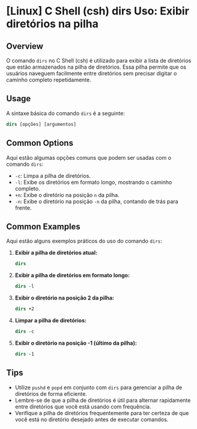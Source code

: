 # [Linux] C Shell (csh) dirs Uso: Exibir diretórios na pilha

## Overview
O comando `dirs` no C Shell (csh) é utilizado para exibir a lista de diretórios que estão armazenados na pilha de diretórios. Essa pilha permite que os usuários naveguem facilmente entre diretórios sem precisar digitar o caminho completo repetidamente.

## Usage
A sintaxe básica do comando `dirs` é a seguinte:

```csh
dirs [opções] [argumentos]
```

## Common Options
Aqui estão algumas opções comuns que podem ser usadas com o comando `dirs`:

- `-c`: Limpa a pilha de diretórios.
- `-l`: Exibe os diretórios em formato longo, mostrando o caminho completo.
- `+n`: Exibe o diretório na posição `n` da pilha.
- `-n`: Exibe o diretório na posição `-n` da pilha, contando de trás para frente.

## Common Examples
Aqui estão alguns exemplos práticos do uso do comando `dirs`:

1. **Exibir a pilha de diretórios atual:**
   ```csh
   dirs
   ```

2. **Exibir a pilha de diretórios em formato longo:**
   ```csh
   dirs -l
   ```

3. **Exibir o diretório na posição 2 da pilha:**
   ```csh
   dirs +2
   ```

4. **Limpar a pilha de diretórios:**
   ```csh
   dirs -c
   ```

5. **Exibir o diretório na posição -1 (último da pilha):**
   ```csh
   dirs -1
   ```

## Tips
- Utilize `pushd` e `popd` em conjunto com `dirs` para gerenciar a pilha de diretórios de forma eficiente.
- Lembre-se de que a pilha de diretórios é útil para alternar rapidamente entre diretórios que você está usando com frequência.
- Verifique a pilha de diretórios frequentemente para ter certeza de que você está no diretório desejado antes de executar comandos.